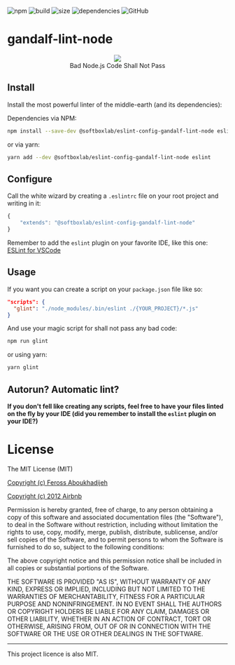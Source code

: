 ![npm](https://img.shields.io/npm/v/@softboxlab/eslint-config-gandalf-lint-node)
![build](https://img.shields.io/travis/SoftboxLab/gandalf-lint-node)
![size](https://img.shields.io/bundlephobia/min/@softboxlab/eslint-config-gandalf-lint-node)
![dependencies](https://img.shields.io/david/SoftboxLab/gandalf-lint-node)
![GitHub](https://img.shields.io/github/license/softboxlab/gandalf-lint-node)

# gandalf-lint-node

<div align="center">
	<img src="https://media.giphy.com/media/8abAbOrQ9rvLG/giphy.gif" /><br/>
  Bad Node.js Code Shall Not Pass
</div>

## Install
Install the most powerful linter of the middle-earth (and its dependencies):

Dependencies via NPM:
```bash
npm install --save-dev @softboxlab/eslint-config-gandalf-lint-node eslint
```

or via yarn:
```bash
yarn add --dev @softboxlab/eslint-config-gandalf-lint-node eslint
```

## Configure
Call the white wizard by creating a `.eslintrc` file on your root project and writing in it:
```javascript
{
    "extends": "@softboxlab/eslint-config-gandalf-lint-node"
}
```

Remember to add the `eslint` plugin on your favorite IDE, like this one: [ESLint for VSCode](https://marketplace.visualstudio.com/items?itemName=dbaeumer.vscode-eslint)

## Usage
If you want you can create a script on your `package.json` file like so:
```json
"scripts": {
  "glint": "./node_modules/.bin/eslint ./{YOUR_PROJECT}/*.js"
}
```

And use your magic script for shall not pass any bad code:
```bash
npm run glint
```

or using yarn:

```bash
yarn glint
```

## Autorun? Automatic lint?

**If you don't fell like creating any scripts, feel free to have your files linted on the fly by your IDE (did you remember to install the `eslint` plugin on your IDE?)**



# License

The MIT License (MIT)

[Copyright (c) Feross Aboukhadijeh](https://github.com/standard/eslint-config-standard)

[Copyright (c) 2012 Airbnb](https://github.com/airbnb/javascript)

Permission is hereby granted, free of charge, to any person obtaining a copy of
this software and associated documentation files (the "Software"), to deal in
the Software without restriction, including without limitation the rights to
use, copy, modify, merge, publish, distribute, sublicense, and/or sell copies of
the Software, and to permit persons to whom the Software is furnished to do so,
subject to the following conditions:

The above copyright notice and this permission notice shall be included in all
copies or substantial portions of the Software.

THE SOFTWARE IS PROVIDED "AS IS", WITHOUT WARRANTY OF ANY KIND, EXPRESS OR
IMPLIED, INCLUDING BUT NOT LIMITED TO THE WARRANTIES OF MERCHANTABILITY, FITNESS
FOR A PARTICULAR PURPOSE AND NONINFRINGEMENT. IN NO EVENT SHALL THE AUTHORS OR
COPYRIGHT HOLDERS BE LIABLE FOR ANY CLAIM, DAMAGES OR OTHER LIABILITY, WHETHER
IN AN ACTION OF CONTRACT, TORT OR OTHERWISE, ARISING FROM, OUT OF OR IN
CONNECTION WITH THE SOFTWARE OR THE USE OR OTHER DEALINGS IN THE SOFTWARE.

---

This project licence is also MIT.
